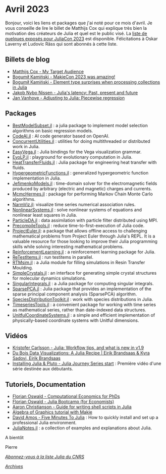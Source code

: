 # Avril 2023 

Bonjour, voici les liens et packages que j'ai noté pour ce mois
d'avril. Je vous conseille de lire le billet de Matthijs Cox qui
explique très bien la motivation des créateurs de Julia et quel
est le public visé. La [liste de quelques exposés pour JuliaCon 2023](https://pretalx.com/juliacon2023/featured/) est disponible. Félicitations à Oskar Laverny et Ludovic Räss qui sont abonnés à cette liste. 

## Billets de blog

- [Matthijs Cox - My Target Audience](https://scientificcoder.com/my-target-audience) 
- [Bogumił Kamiński - MakieCon 2023 was amazing!](https://bkamins.github.io/julialang/2023/04/21/aog.html)
- [Bogumił Kamiński - Element type surprises when processing collections in Julia](https://bkamins.github.io/julialang/2023/04/07/narrowing.html)
- [Jakob Nybo Nissen - Julia's latency: Past, present and future](https://viralinstruction.com/posts/latency)
- [Jan Vanhove - Adjusting to Julia: Piecewise regression](https://janhove.github.io/analysis/2023/03/07/julia-breakpoint-regression)

## Packages

- [BestModelSubset.jl](https://github.com/waitasecant/BestModelSubset.jl) : a julia package to implement model selection algorithms on basic regression models.
- [CodeAI.jl](https://github.com/GenieFramework/CodeAI.jl) : AI code generator based on OpenAI.
- [ConcurrentUtilities.jl](https://github.com/JuliaServices/ConcurrentUtilities.jl) : utilities for doing multithreaded or distributed work in Julia.
- [EasyVega.jl](https://github.com/fredo-dedup/EasyVega.jl) : Julia bindings for the Vega visualization grammar.
- [EvoLP.jl](https://github.com/ntnu-ai-lab/EvoLP.jl) : playground for evolutionary computation in Julia.
- [HeatTransferFluids.jl](https://github.com/rydyb/HeatTransferFluids.jl) : Julia package for engineering heat transfer with fluids.
- [HypergeometricFunctions.jl](https://github.com/JuliaMath/HypergeometricFunctions.jl) : generalized hypergeometric function implementation in Julia.
- [JefimenkoModels.jl](https://github.com/mikeingold/JefimenkoModels.jl) : time-domain solver for the electromagnetic fields produced by arbitrary (electric and magnetic) charges and currents.
- [McmcHermes.jl](https://github.com/stevenalfonso/McmcHermes.jl) : package for performing Markov Chain Monte Carlo algorithms.
- [NarmViz.jl](https://github.com/firefly-cpp/NarmViz.jl): visualize time series numerical association rules.
- [NonlinearSystems.jl](https://github.com/junyuan-chen/NonlinearSystems.jl) : solve nonlinear systems of equations and nonlinear least squares in Julia.
- [ParticleDA.jl](https://github.com/Team-RADDISH/ParticleDA.jl) :  data assimilation with particle filter distributed using MPI.
- [PrecompileTools.jl](https://github.com/JuliaLang/PrecompileTools.jl) : reduce time-to-first-execution of Julia code.
- [ProjectEuler.jl](https://github.com/udohjeremiah/ProjectEuler.jl): a package that allows offline access to challenging mathematical problems from Project Euler through Julia's REPL. It is a valuable resource for those looking to improve their Julia programming skills while solving interesting mathematical problems.
- [ReinforcementLearning.jl](https://github.com/JuliaReinforcementLearning/ReinforcementLearning.jl) : a reinforcement learning package for Julia.
- [ReTestItems.jl](https://github.com/JuliaTesting/ReTestItems.jl) : run testitems in parallel.
- [RTMsim.jl](https://github.com/obertscheiderfhwn/RTMsim) : a Julia module for filling simulations in Resin Transfer Moulding.
- [SimpleCrystals.jl](https://github.com/ejmeitz/SimpleCrystals.jl) : an interface for generating simple crystal structures for molecular dynamics simulations.
- [SingularIntegrals.jl](https://github.com/JuliaApproximation/SingularIntegrals.jl) : a Julia package for computing singular integrals.
- [SparsePCA.jl](https://github.com/Deepmalya3D/SparsePCA.jl) : Julia package that provides an implementation of the sparse principal component analysis (SparsePCA) algorithm.
- [SpeciesDistributionToolkit.jl](https://github.com/PoisotLab/SpeciesDistributionToolkit.jl) : work with species distributions in Julia.
- [TimeseriesTools.jl](https://github.com/brendanjohnharris/TimeseriesTools.jl) : a convenient package for working with time series as mathematical series, rather than date-indexed data structures.
- [UnitfulCoordinateSystems.jl](https://github.com/mikeingold/UnitfulCoordinateSystems.jl) : a simple and efficient implementation of physically-based coordinate systems with Unitful dimensions.

## Vidéos

- [Kristofer Carlsson - Julia: Workflow tips, and what is new in v1.9](https://youtu.be/qM9NtiYlXck)
- [Du Bois Data Visualizations: A Julia Recipe | Eirik Brandsaas & Kyra Sadovi, Eirik Brandsaas](https://youtu.be/KoQINWDenjk)
- [Installing Julia & Pluto - Julia Journey Series start](https://youtu.be/o6H-J0Vu2uo) : Première vidéo d'une série destinée aux débutants. 

## Tutoriels, Documentation

- [Florian Oswald - Computational Economics for PhDs](https://github.com/floswald/NumericalMethods)
- [Florian Oswald - Julia Bootcamp (for Economists)](https://github.com/floswald/julia-bootcamp)
- [Aaron Christianson - Guide for writing shell scripts in Julia](https://github.com/ninjaaron/administrative-scripting-with-julia)
- [Algebra of Graphics tutorial with Makie](https://aog.makie.org/stable/generated/penguins/)
- [David Amos - Five Minutes To Julia](https://davidamos.dev/five-minutes-to-julia/) : How to quickly install and set up a professional Julia environment.
- [JuliaNotes.jl](https://github.com/m3g/JuliaNotes.jl) : a collection of examples and explanations about Julia.

A bientôt 

Pierre

[*Abonnez-vous à la liste Julia du CNRS*](https://listes.services.cnrs.fr/wws/subscribe/julia)

[*Archives*](https://pnavaro.github.io/NouvellesJulia)
